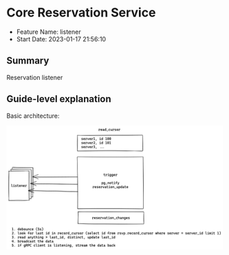 # Core Reservation Service

- Feature Name: listener
- Start Date: 2023-01-17 21:56:10

## Summary

Reservation listener

## Guide-level explanation

Basic architecture:

![basic arch](images/listener.png)
